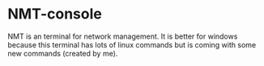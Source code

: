 # NMT-console
NMT is an terminal for network management. It is better for windows because this terminal has lots of linux commands but is coming with some new commands (created by me). 
